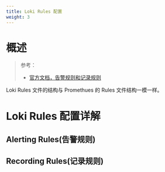 ```yaml
---
title: Loki Rules 配置
weight: 3
---
```


# 概述

> 参考：
>
> - [官方文档，告警规则和记录规则](https://grafana.com/docs/loki/latest/rules/)

Loki Rules 文件的结构与 Promethues 的 Rules 文件结构一模一样。

# Loki Rules 配置详解

## Alerting Rules(告警规则)

## Recording Rules(记录规则)
